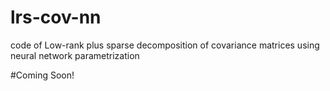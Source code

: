 # lrs-cov-nn
code of Low-rank plus sparse decomposition of covariance matrices using neural network parametrization

#Coming Soon!
